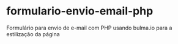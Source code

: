 # formulario-envio-email-php

Formulário para envio de e-mail com PHP usando bulma.io para a estilização da página
